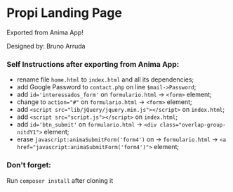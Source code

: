 # Propi Landing Page

Exported from Anima App!

Designed by: Bruno Arruda

### Self Instructions after exporting from Anima App:
- rename file `home.html` to `index.html` and all its dependencies;
- add Google Password to `contact.php` on line `$mail->Password`;
- add `id='interessados_form'` on `formulario.html` -> `<form>` element;
- change to `action="#"` on `formulario.html` -> `<form>` element;
- add `<script src="lib/jQuery/jquery.min.js"></script>` on `index.html`;
- add `<script src="script.js"></script>` on `index.html`;
- add `id='btn_submit'` on `formulario.html` -> `<div class="overlap-group-nitdY1">` element;
- erase `javascript:animaSubmitForm('form4')` on -> `formulario.html` -> `<a href="javascript:animaSubmitForm('form4')">` element;

### Don't forget:
Run `composer install` after cloning it
